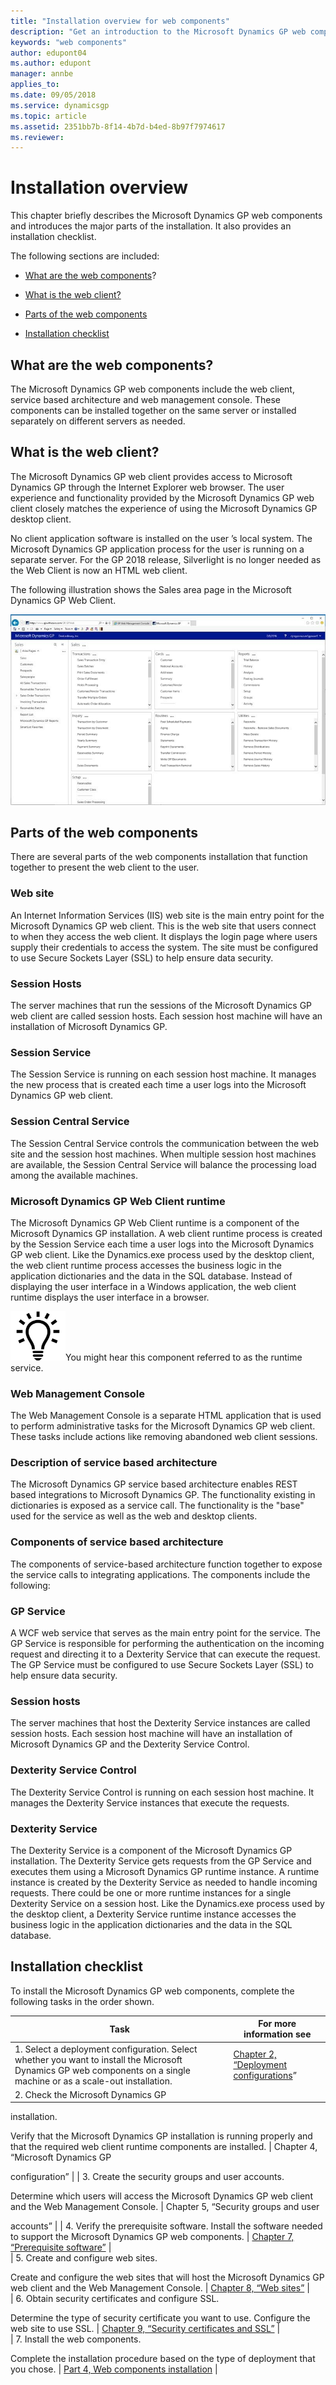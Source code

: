 ```yaml
---
title: "Installation overview for web components"
description: "Get an introduction to the Microsoft Dynamics GP web components and introduces the major parts of the installation."
keywords: "web components"
author: edupont04
ms.author: edupont
manager: annbe
applies_to: 
ms.date: 09/05/2018
ms.service: dynamicsgp
ms.topic: article
ms.assetid: 2351bb7b-8f14-4b7d-b4ed-8b97f7974617
ms.reviewer: 
---
```

<span id="_Toc498953269" class="anchor"></span>

# Installation overview

This chapter briefly describes the Microsoft Dynamics GP web components and introduces the major parts of the installation. It also provides an installation checklist.

The following sections are included:

-   [What are the web components](#what-are-the-web-components)?  

-   [What is the web client?](#what-is-the-web-client)  

-   [Parts of the web components](#parts-of-the-web-components)  

-   [Installation checklist](#installation-checklist)  

## What are the web components?

The Microsoft Dynamics GP web components include the web client, service based architecture and web management console. These components can be installed together on the same server or installed separately on different servers as needed.

## What is the web client?

The Microsoft Dynamics GP web client provides access to Microsoft Dynamics GP through the Internet Explorer web browser. The user experience and functionality provided by the Microsoft Dynamics GP web client closely matches the experience of using the Microsoft Dynamics GP desktop client.

No client application software is installed on the user ’s local system. The Microsoft Dynamics GP application process for the user is running on a separate server. For the GP 2018 release, Silverlight is no longer needed as the Web Client is now an HTML web client.

The following illustration shows the Sales area page in the Microsoft Dynamics GP Web Client.

![shows the sales area homescreen in dynamics gp in a browser.](media/web-client-homescreen-sales.png "Sales homescreen")  

## Parts of the web components

There are several parts of the web components installation that function together to present the web client to the user.

### Web site

An Internet Information Services (IIS) web site is the main entry point for the Microsoft Dynamics GP web client. This is the web site that users connect to when they access the web client. It displays the login page where users supply their credentials to access the system. The site must be configured to use Secure Sockets Layer (SSL) to help ensure data security.

### Session Hosts

The server machines that run the sessions of the Microsoft Dynamics GP web client are called session hosts. Each session host machine will have an installation of Microsoft Dynamics GP.

### Session Service

The Session Service is running on each session host machine. It manages the new process that is created each time a user logs into the Microsoft Dynamics GP web client.

### Session Central Service

The Session Central Service controls the communication between the web site and the session host machines. When multiple session host machines are available, the Session Central Service will balance the processing load among the available machines.

### Microsoft Dynamics GP Web Client runtime

The Microsoft Dynamics GP Web Client runtime is a component of the Microsoft Dynamics GP installation. A web client runtime process is created by the Session Service each time a user logs into the Microsoft Dynamics GP web client. Like the Dynamics.exe process used by the desktop client, the web client runtime process accesses the business logic in the application dictionaries and the data in the SQL database. Instead of displaying the user interface in a Windows application, the web client runtime displays the user interface in a browser.

![displays a lightbulb to indication tips and tricks.](media/lightbulb.png "Lightbulb symbol")You might hear this component referred to as the runtime service.  

### Web Management Console

The Web Management Console is a separate HTML application that is used to perform administrative tasks for the Microsoft Dynamics GP web client. These tasks include actions like removing abandoned web client sessions.

### Description of service based architecture

The Microsoft Dynamics GP service based architecture enables REST based integrations to Microsoft Dynamics GP. The functionality existing in dictionaries is exposed as a service call. The functionality is the "base" used for the service as well as the web and desktop clients.

### Components of service based architecture

The components of service-based architecture function together to expose the service calls to integrating applications. The components include the following:

### GP Service

A WCF web service that serves as the main entry point for the service. The GP Service is responsible for performing the authentication on the incoming request and directing it to a Dexterity Service that can execute the request. The GP Service must be configured to use Secure Sockets Layer (SSL) to help ensure data security.

### Session hosts

The server machines that host the Dexterity Service instances are called session hosts. Each session host machine will have an installation of Microsoft Dynamics GP and the Dexterity Service Control.

### Dexterity Service Control

The Dexterity Service Control is running on each session host machine. It manages the Dexterity Service instances that execute the requests.

### Dexterity Service

The Dexterity Service is a component of the Microsoft Dynamics GP installation. The Dexterity Service gets requests from the GP Service and executes them using a Microsoft Dynamics GP runtime instance. A runtime instance is created by the Dexterity Service as needed to handle incoming requests. There could be one or more runtime instances for a single Dexterity Service on a session host. Like the Dynamics.exe process used by the desktop client, a Dexterity Service runtime instance accesses the business logic in the application dictionaries and the data in the SQL database.

## Installation checklist

To install the Microsoft Dynamics GP web components, complete the following tasks in the order shown.

| Task                                                                                                                                                                  | For more information see                                                                                                                                                                                                                                    |
|-----------------------------------------------------------------------------------------------------------------------------------------------------------------------|-------------------------------------------------------------------------------------------------------------------------------------------------------------------------------------------------------------------------------------------------------------|
| 1. Select a deployment configuration. Select whether you want to install the Microsoft Dynamics GP web components on a single machine or as a scale-out installation. | [Chapter 2, “Deployment configurations](https://microsoft-my.sharepoint.com/personal/bigoswam_microsoft_com/Documents/Documents/Office/Dynamics%20GP/Web%20Components%20Guide/WebClient_source/Chapter%202%20Deployment%20configurations.dotx)”             |  
| 2. Check the Microsoft Dynamics GP                                                                                                                                    
                                                                                                                                                                        
 installation.                                                                                                                                                          
                                                                                                                                                                        
 Verify that the Microsoft Dynamics GP installation is running properly and that the required web client runtime components are installed.                              | Chapter 4, “Microsoft Dynamics GP                                                                                                                                                                                                                           
                                                                                                                                                                                                                                                               
  configuration”                                                                                                                                                                                                                                               |
| 3. Create the security groups and user accounts.                                                                                                                      
                                                                                                                                                                        
 Determine which users will access the Microsoft Dynamics GP web client and the Web Management Console.                                                                 | Chapter 5, “Security groups and user                                                                                                                                                                                                                        
                                                                                                                                                                                                                                                               
  accounts”                                                                                                                                                                                                                                                    |
| 4. Verify the prerequisite software. Install the software needed to support the Microsoft Dynamics GP web components.                                                 | [Chapter 7, “Prerequisite software”](https://microsoft-my.sharepoint.com/personal/bigoswam_microsoft_com/Documents/Documents/Office/Dynamics%20GP/Web%20Components%20Guide/WebClient_source/Chapter%207%20Prerequisite%20software.dotx)                     |  
| 5. Create and configure web sites.                                                                                                                                    
                                                                                                                                                                        
 Create and configure the web sites that will host the Microsoft Dynamics GP web client and the Web Management Console.                                                 | [Chapter 8, “Web sites”](https://microsoft-my.sharepoint.com/personal/bigoswam_microsoft_com/Documents/Documents/Office/Dynamics%20GP/Web%20Components%20Guide/WebClient_source/Chapter%208%20Web%20sites.dotx)                                             |  
| 6. Obtain security certificates and configure SSL.                                                                                                                    
                                                                                                                                                                        
 Determine the type of security certificate you want to use. Configure the web site to use SSL.                                                                         | [Chapter 9, “Security certificates and SSL”](https://microsoft-my.sharepoint.com/personal/bigoswam_microsoft_com/Documents/Documents/Office/Dynamics%20GP/Web%20Components%20Guide/WebClient_source/Chapter%209%20Security%20certificates%20and%20SSL.dotx) |  
| 7. Install the web components.                                                                                                                                        
                                                                                                                                                                        
 Complete the installation procedure based on the type of deployment that you chose.                                                                                    | [Part 4, Web components installation](https://microsoft-my.sharepoint.com/personal/bigoswam_microsoft_com/Documents/Documents/Office/Dynamics%20GP/Web%20Components%20Guide/WebClient_source/Part%204%20Web%20components%20install.dotx)                    |  


